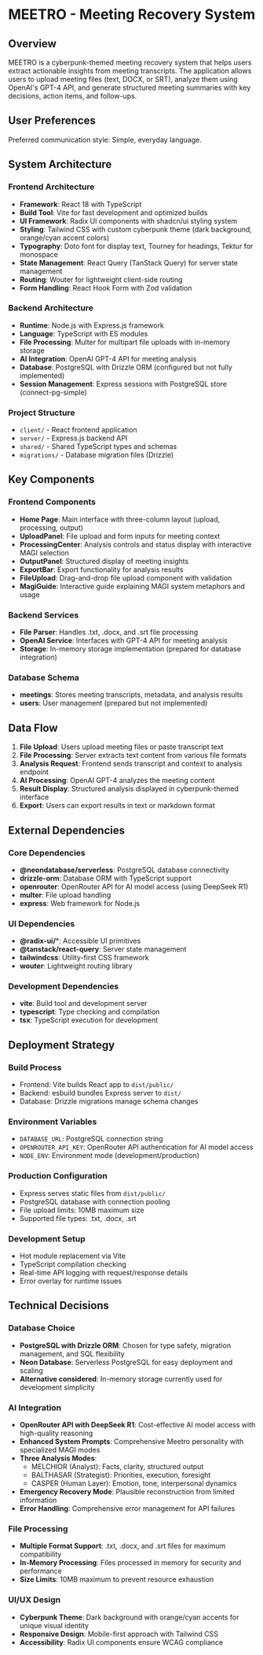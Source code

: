 # MEETRO - Meeting Recovery System

## Overview

MEETRO is a cyberpunk-themed meeting recovery system that helps users extract actionable insights from meeting transcripts. The application allows users to upload meeting files (text, DOCX, or SRT), analyze them using OpenAI's GPT-4 API, and generate structured meeting summaries with key decisions, action items, and follow-ups.

## User Preferences

Preferred communication style: Simple, everyday language.

## System Architecture

### Frontend Architecture
- **Framework**: React 18 with TypeScript
- **Build Tool**: Vite for fast development and optimized builds
- **UI Framework**: Radix UI components with shadcn/ui styling system
- **Styling**: Tailwind CSS with custom cyberpunk theme (dark background, orange/cyan accent colors)
- **Typography**: Doto font for display text, Tourney for headings, Tektur for monospace
- **State Management**: React Query (TanStack Query) for server state management
- **Routing**: Wouter for lightweight client-side routing
- **Form Handling**: React Hook Form with Zod validation

### Backend Architecture
- **Runtime**: Node.js with Express.js framework
- **Language**: TypeScript with ES modules
- **File Processing**: Multer for multipart file uploads with in-memory storage
- **AI Integration**: OpenAI GPT-4 API for meeting analysis
- **Database**: PostgreSQL with Drizzle ORM (configured but not fully implemented)
- **Session Management**: Express sessions with PostgreSQL store (connect-pg-simple)

### Project Structure
- `client/` - React frontend application
- `server/` - Express.js backend API
- `shared/` - Shared TypeScript types and schemas
- `migrations/` - Database migration files (Drizzle)

## Key Components

### Frontend Components
- **Home Page**: Main interface with three-column layout (upload, processing, output)
- **UploadPanel**: File upload and form inputs for meeting context
- **ProcessingCenter**: Analysis controls and status display with interactive MAGI selection
- **OutputPanel**: Structured display of meeting insights
- **ExportBar**: Export functionality for analysis results
- **FileUpload**: Drag-and-drop file upload component with validation
- **MagiGuide**: Interactive guide explaining MAGI system metaphors and usage

### Backend Services
- **File Parser**: Handles .txt, .docx, and .srt file processing
- **OpenAI Service**: Interfaces with GPT-4 API for meeting analysis
- **Storage**: In-memory storage implementation (prepared for database integration)

### Database Schema
- **meetings**: Stores meeting transcripts, metadata, and analysis results
- **users**: User management (prepared but not implemented)

## Data Flow

1. **File Upload**: Users upload meeting files or paste transcript text
2. **File Processing**: Server extracts text content from various file formats
3. **Analysis Request**: Frontend sends transcript and context to analysis endpoint
4. **AI Processing**: OpenAI GPT-4 analyzes the meeting content
5. **Result Display**: Structured analysis displayed in cyberpunk-themed interface
6. **Export**: Users can export results in text or markdown format

## External Dependencies

### Core Dependencies
- **@neondatabase/serverless**: PostgreSQL database connectivity
- **drizzle-orm**: Database ORM with TypeScript support
- **openrouter**: OpenRouter API for AI model access (using DeepSeek R1)
- **multer**: File upload handling
- **express**: Web framework for Node.js

### UI Dependencies
- **@radix-ui/***: Accessible UI primitives
- **@tanstack/react-query**: Server state management
- **tailwindcss**: Utility-first CSS framework
- **wouter**: Lightweight routing library

### Development Dependencies
- **vite**: Build tool and development server
- **typescript**: Type checking and compilation
- **tsx**: TypeScript execution for development

## Deployment Strategy

### Build Process
- Frontend: Vite builds React app to `dist/public/`
- Backend: esbuild bundles Express server to `dist/`
- Database: Drizzle migrations manage schema changes

### Environment Variables
- `DATABASE_URL`: PostgreSQL connection string
- `OPENROUTER_API_KEY`: OpenRouter API authentication for AI model access
- `NODE_ENV`: Environment mode (development/production)

### Production Configuration
- Express serves static files from `dist/public/`
- PostgreSQL database with connection pooling
- File upload limits: 10MB maximum size
- Supported file types: .txt, .docx, .srt

### Development Setup
- Hot module replacement via Vite
- TypeScript compilation checking
- Real-time API logging with request/response details
- Error overlay for runtime issues

## Technical Decisions

### Database Choice
- **PostgreSQL with Drizzle ORM**: Chosen for type safety, migration management, and SQL flexibility
- **Neon Database**: Serverless PostgreSQL for easy deployment and scaling
- **Alternative considered**: In-memory storage currently used for development simplicity

### AI Integration
- **OpenRouter API with DeepSeek R1**: Cost-effective AI model access with high-quality reasoning
- **Enhanced System Prompts**: Comprehensive Meetro personality with specialized MAGI modes
- **Three Analysis Modes**:
  - MELCHIOR (Analyst): Facts, clarity, structured output
  - BALTHASAR (Strategist): Priorities, execution, foresight
  - CASPER (Human Layer): Emotion, tone, interpersonal dynamics
- **Emergency Recovery Mode**: Plausible reconstruction from limited information
- **Error Handling**: Comprehensive error management for API failures

### File Processing
- **Multiple Format Support**: .txt, .docx, and .srt files for maximum compatibility
- **In-Memory Processing**: Files processed in memory for security and performance
- **Size Limits**: 10MB maximum to prevent resource exhaustion

### UI/UX Design
- **Cyberpunk Theme**: Dark background with orange/cyan accents for unique visual identity
- **Responsive Design**: Mobile-first approach with Tailwind CSS
- **Accessibility**: Radix UI components ensure WCAG compliance